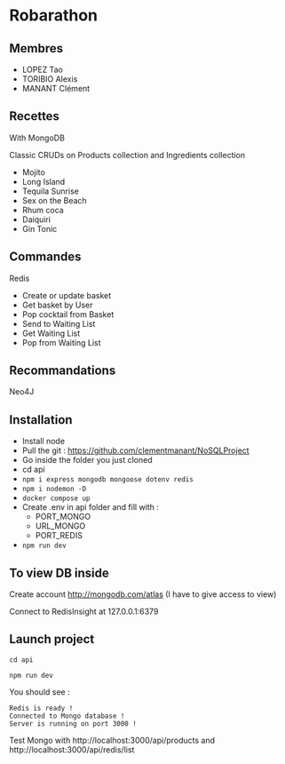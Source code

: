 # Robarathon

## Membres
- LOPEZ Tao
- TORIBIO Alexis
- MANANT Clément

## Recettes
With MongoDB

Classic CRUDs on Products collection and Ingredients collection

- Mojito
- Long Island
- Tequila Sunrise
- Sex on the Beach
- Rhum coca
- Daiquiri
- Gin Tonic

## Commandes
Redis

- Create or update basket
- Get basket by User
- Pop cocktail from Basket
- Send to Waiting List
- Get Waiting List
- Pop from Waiting List

## Recommandations
Neo4J

## Installation
- Install node
- Pull the git : https://github.com/clementmanant/NoSQLProject
- Go inside the folder you just cloned
- cd api
- ```npm i express mongodb mongoose dotenv redis```
- ```npm i nodemon -D```
- ```docker compose up```
- Create .env in api folder and fill with : 
    - PORT_MONGO
    - URL_MONGO
    - PORT_REDIS
- ```npm run dev```

## To view DB inside
Create account http://mongodb.com/atlas (I have to give access to view)

Connect to RedisInsight at 127.0.0.1:6379 

## Launch project
```cd api```

```npm run dev```

You should see :

    Redis is ready !
    Connected to Mongo database !
    Server is running on port 3000 !

Test Mongo with http://localhost:3000/api/products and http://localhost:3000/api/redis/list
